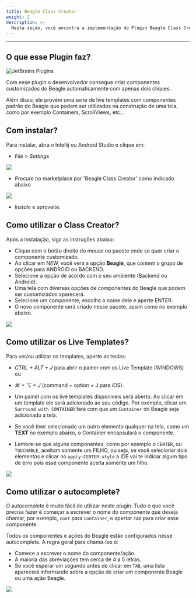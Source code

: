 ```yaml
---
title: Beagle Class Creator
weight: 2
description: >-
  Nesta seção, você encontra a implementação do Plugin Beagle Class Creator
---
```


---

## O que esse Plugin faz?
![JetBrains Plugins](https://img.shields.io/jetbrains/plugin/v/br.com.zup.beagle-template-intellij-plugin?color=green&label=Beagle%20Class%20Creator&style=plastic)

Com esse plugin o desenvolvedor consegue criar componentes customizados do Beagle automaticamente com apenas dois cliques.

Além disso, ele provém uma serie de live templates com componentes padrão do Beagle que podem ser utilizados na construção de uma tela, como por exemplo Containers, ScrollViews, etc... 

## Com instalar?

Para instalar, abra o Intellij ou Android Studio e clique em:
* *File > Settings*

![](/shared/plugin/settings.png)

* *Procure* no marketplace por 'Beagle Class Creator' como indicado abaixo

![](/shared/plugin/search.png)
* *Instale* e aproveite.

## Como utilizar o Class Creator?

Após a instalação, siga as instruções abaixo:

* Clique com o botão direito do mouse no pacote onde se quer criar o componente customizado.
* Ao clicar em NEW, você verá a opção **Beagle**, que contem o grupo de opções para ANDROID ou BACKEND.
* Selecione a opção de acordo com o seu ambiente (Backend ou Android).
* Uma tela com diversas opções de componentes do Beagle que podem ser customizados aparecerá. 
* Selecione um componente, escolha o nome dele e aperte ENTER.
* O novo componente será criado nesse pacote, assim como no exemplo abaixo.

![](/shared/plugin/plugin.gif)

## Como utilizar os Live Templates?

Para ver/ou utilizar os templates, aperte as teclas:

* *CTRL + ALT + J* para abrir o painer com os Live Template (WINDOWS) ou 
* *⌘ + ⌥ + J* (command + option + J para iOS).

* Um painel com os live templates disponiveis será aberto. Ao clicar em um template ele será adicionado ao seu código. Por exemplo, clicar em `Surround with CONTAINER` fará com que um `Container` do Beagle seja adicionado a tela. 
* Se você tiver selecionado um outro elemento qualquer na tela, como um **TEXT** no exemplo abaixo, o Container encapsulará o componente. 
* Lembre-se que alguns componentes, como por exemplo o `CENTER`, ou `TOUCHABLE`, aceitam somente um FILHO, ou seja, se você selecionar dois elementos e clicar no `apply-CENTER-style` a IDE vai te indicar algum tipo de erro pois esse componente aceita somente um filho.

![](/shared/plugin/plugin-live-template.gif)

## Como utilizar o autocomplete?

O autocomplete é muito fácil de utilizar neste plugin.
Tudo o que você precisa fazer é começar a escrever o nome do componente que deseja chamar, por exemplo, `cont` para `Container`, e apertar `TAB` para criar esse componente.

Todos os componentes e ações do Beagle estão configurados nesse autocomplete. 
A regra geral para chamá-los é:

* Comece a escrever o nome do componente/ação
* A maioria das abreviações tem cerca de 4 a 5 letras.
* Se você esperar um segundo antes de clicar em `TAB`, uma lista aparecerá informando sobre a opção de criar um componente Beagle ou uma ação Beagle.

![](/shared/plugin/autocomplete.gif)

<!-- # Quer saber mais sobre o nosso plugin? 
👉 Acesse o repositório do nosso [Beagle Class Creator Plugin](https://github.com/ZupIT/beagle-template-intellij-plugin) e fique a vontade para contribuir e nos dar sugestões! -->